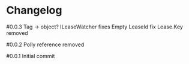 # Changelog

#0.0.3
Tag -> object?
ILeaseWatcher fixes
Empty LeaseId fix
Lease.Key removed

#0.0.2
Polly reference removed

#0.0.1
Initial commit